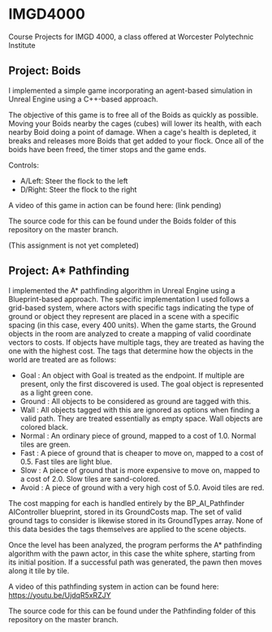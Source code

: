 # IMGD4000
Course Projects for IMGD 4000, a class offered at Worcester Polytechnic Institute

## Project: Boids
I implemented a simple game incorporating an agent-based simulation in Unreal Engine using a C++-based approach.

The objective of this game is to free all of the Boids as quickly as possible. Moving your Boids nearby the cages (cubes) will lower its health, with each nearby Boid doing a point of damage. When a cage's health is depleted, it breaks and releases more Boids that get added to your flock. Once all of the boids have been freed, the timer stops and the game ends.

Controls:
- A/Left: Steer the flock to the left
- D/Right: Steer the flock to the right

A video of this game in action can be found here: (link pending)

The source code for this can be found under the Boids folder of this repository on the master branch.

(This assignment is not yet completed)

## Project: A* Pathfinding
I implemented the A* pathfinding algorithm in Unreal Engine using a Blueprint-based approach. The specific implementation I used follows a grid-based system, where actors with specific tags indicating the type of ground or object they represent are placed in a scene with a specific spacing (in this case, every 400 units). When the game starts, the Ground objects in the room are analyzed to create a mapping of valid coordinate vectors to costs. If objects have multiple tags, they are treated as having the one with the highest cost. 
The tags that determine how the objects in the world are treated are as follows:
- Goal   : An object with Goal is treated as the endpoint. If multiple are present, only the first discovered is used. The goal object is represented as a light green cone.
- Ground : All objects to be considered as ground are tagged with this.
- Wall   : All objects tagged with this are ignored as options when finding a valid path. They are treated essentially as empty space. Wall objects are colored black.
- Normal : An ordinary piece of ground, mapped to a cost of 1.0. Normal tiles are green.
- Fast   : A piece of ground that is cheaper to move on, mapped to a cost of 0.5. Fast tiles are light blue.
- Slow   : A piece of ground that is more expensive to move on, mapped to a cost of 2.0. Slow tiles are sand-colored.
- Avoid  : A piece of ground with a very high cost of 5.0. Avoid tiles are red.

The cost mapping for each is handled entirely by the BP_AI_Pathfinder AIController blueprint, stored in its GroundCosts map. The set of valid ground tags to consider is likewise stored in its GroundTypes array. None of this data besides the tags themselves are applied to the scene objects.

Once the level has been analyzed, the program performs the A* pathfinding algorithm with the pawn actor, in this case the white sphere, starting from its initial position. If a successful path was generated, the pawn then moves along it tile by tile.

A video of this pathfinding system in action can be found here: https://youtu.be/UjdqR5xRZJY

The source code for this can be found under the Pathfinding folder of this repository on the master branch.
